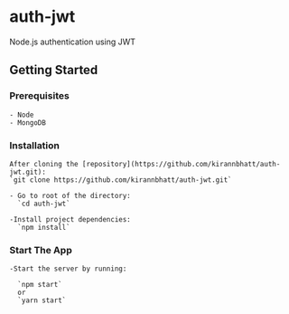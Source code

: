 # auth-jwt
Node.js authentication using JWT

## Getting Started
  ### Prerequisites 
    - Node
    - MongoDB
  
  ### Installation
  
    After cloning the [repository](https://github.com/kirannbhatt/auth-jwt.git):
    `git clone https://github.com/kirannbhatt/auth-jwt.git`

    - Go to root of the directory:
      `cd auth-jwt`

    -Install project dependencies:
      `npm install`

  ### Start The App
    -Start the server by running:

      `npm start`
      or
      `yarn start`
